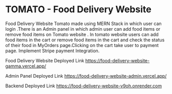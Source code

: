 <h1>TOMATO - Food Delivery Website</h1>

Food Delivery Website Tomato made using MERN Stack in which user can login .There is an Admin panel in which admin user can add food items or remove food items on Tomato website . In tomato website users can add food items in the cart or remove food items in the cart and check the status of their food in MyOrders page.Clicking on the cart take user to payment page. Implement Stripe payment Integration.

Food Delivery Website Deployed Link https://food-delivery-website-gamma.vercel.app/

Admin Panel Deployed Link https://food-delivery-website-admin.vercel.app/

Backend Deployed Link https://food-delivery-website-v9oh.onrender.com


